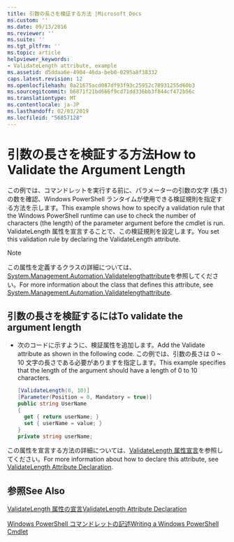 ```yaml
---
title: 引数の長さを検証する方法 |Microsoft Docs
ms.custom: ''
ms.date: 09/13/2016
ms.reviewer: ''
ms.suite: ''
ms.tgt_pltfrm: ''
ms.topic: article
helpviewer_keywords:
- ValidateLength attribute, example
ms.assetid: d5ddaa6e-4904-46da-beb0-0295a8f38332
caps.latest.revision: 12
ms.openlocfilehash: 8a21675acd087df93f93c25952c78931255d60b3
ms.sourcegitcommit: b6871f21bd666f9cd71dd336bb3f844cf472b56c
ms.translationtype: MT
ms.contentlocale: ja-JP
ms.lasthandoff: 02/03/2019
ms.locfileid: "56857128"
---
```

# <a name="how-to-validate-the-argument-length"></a><span data-ttu-id="7cca6-102">引数の長さを検証する方法</span><span class="sxs-lookup"><span data-stu-id="7cca6-102">How to Validate the Argument Length</span></span>

<span data-ttu-id="7cca6-103">この例では、コマンドレットを実行する前に、パラメーターの引数の文字 (長さ) の数を確認、Windows PowerShell ランタイムが使用できる検証規則を指定する方法を示します。</span><span class="sxs-lookup"><span data-stu-id="7cca6-103">This example shows how to specify a validation rule that the Windows PowerShell runtime can use to check the number of characters (the length) of the parameter argument before the cmdlet is run.</span></span> <span data-ttu-id="7cca6-104">ValidateLength 属性を宣言することで、この検証規則を設定します。</span><span class="sxs-lookup"><span data-stu-id="7cca6-104">You set this validation rule by declaring the ValidateLength attribute.</span></span>

> [!NOTE]
> <span data-ttu-id="7cca6-105">この属性を定義するクラスの詳細については、[System.Management.Automation.Validatelengthattribute](/dotnet/api/System.Management.Automation.ValidateLengthAttribute)を参照してください。</span><span class="sxs-lookup"><span data-stu-id="7cca6-105">For more information about the class that defines this attribute, see [System.Management.Automation.Validatelengthattribute](/dotnet/api/System.Management.Automation.ValidateLengthAttribute).</span></span>

## <a name="to-validate-the-argument-length"></a><span data-ttu-id="7cca6-106">引数の長さを検証するには</span><span class="sxs-lookup"><span data-stu-id="7cca6-106">To validate the argument length</span></span>

- <span data-ttu-id="7cca6-107">次のコードに示すように、検証属性を追加します。</span><span class="sxs-lookup"><span data-stu-id="7cca6-107">Add the Validate attribute as shown in the following code.</span></span> <span data-ttu-id="7cca6-108">この例では、引数の長さは 0 ~ 10 文字の長さである必要がありますを指定します。</span><span class="sxs-lookup"><span data-stu-id="7cca6-108">This example specifies that the length of the argument should have a length of 0 to 10 characters.</span></span>

    ```csharp
    [ValidateLength(0, 10)]
    [Parameter(Position = 0, Mandatory = true)]
    public string UserName
    {
      get { return userName; }
      set { userName = value; }
    }
    private string userName;
    ```

<span data-ttu-id="7cca6-109">この属性を宣言する方法の詳細については、[ValidateLength 属性宣言](./validatelength-attribute-declaration.md)を参照してください。</span><span class="sxs-lookup"><span data-stu-id="7cca6-109">For more information about how to declare this attribute, see [ValidateLength Attribute Declaration](./validatelength-attribute-declaration.md).</span></span>

## <a name="see-also"></a><span data-ttu-id="7cca6-110">参照</span><span class="sxs-lookup"><span data-stu-id="7cca6-110">See Also</span></span>

[<span data-ttu-id="7cca6-111">ValidateLength 属性の宣言</span><span class="sxs-lookup"><span data-stu-id="7cca6-111">ValidateLength Attribute Declaration</span></span>](./validatelength-attribute-declaration.md)

[<span data-ttu-id="7cca6-112">Windows PowerShell コマンドレットの記述</span><span class="sxs-lookup"><span data-stu-id="7cca6-112">Writing a Windows PowerShell Cmdlet</span></span>](./writing-a-windows-powershell-cmdlet.md)
